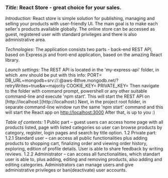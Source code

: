 <h3><i>Title: </i><b>React Store</b> - great choice for your sales.</h3>

<i>Introduction: </i>
React store is simple solution for publishing, managing and selling your products with user-friendly UI.
The main goal is to make each seller's products available globally. The online store can be accessed as guest,
registered user with standard privileges and there is also administrative area.

<i>Technologies: </i>
The application consists two parts - back-end REST API, based on Express.js and front-end application,
based on the amazing React library.

<i>Launch settings: </i>
The REST API is located in the 'my-express-api' folder, in which .env should be put with this info:
PORT=<specifiy port>
DB_URL=mongodb+srv://<username>:<password>@aws-8thve.mongodb.net/<dbname>?retryWrites=true&w=majority
COOKIE_KEY=<your cookie key>
PRIVATE_KEY=<your private key>
Then navigate to the folder with command prompt, powershell or
any other suitable command-line and execute 'npm start'. This will start the REST API on
[http://localhost:<specified port>](http://localhost:<specified port>)
Next, in the project root folder, in separate command-line window run the same 'npm start' command and
this will start the React app on [http://localhost:3000](http://localhost:3000)
After that, is up to you :)

<i>Table of contents: </i>
1 Public part – guest users can access home page with all products listed, page with listed categories so user can browse products by category, register, login pages and search by title option.
1.2 Private part:
1.2.1 Standard user – can access all public functionalities plus adding products to shopping cart, finalizing order and viewing order history, exploring, edition of profile details. User is able to share feedback by writing reviews.
1.2.2 Administrator – can access all functionalities, which standart user is able to, plus adding, editing and removing products, also adding and editing categories. Administrators can manage users and give administrative privileges or ban(deactivate) user accounts.
